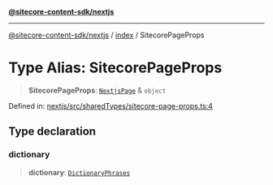 [**@sitecore-content-sdk/nextjs**](../../README.md)

***

[@sitecore-content-sdk/nextjs](../../README.md) / [index](../README.md) / SitecorePageProps

# Type Alias: SitecorePageProps

> **SitecorePageProps**: [`NextjsPage`](../../client/type-aliases/NextjsPage.md) & `object`

Defined in: [nextjs/src/sharedTypes/sitecore-page-props.ts:4](https://github.com/Sitecore/xmc-jss-dev/blob/2587fa13814e20ee230863406a92229f2eebdb43/packages/nextjs/src/sharedTypes/sitecore-page-props.ts#L4)

## Type declaration

### dictionary

> **dictionary**: [`DictionaryPhrases`](../interfaces/DictionaryPhrases.md)
